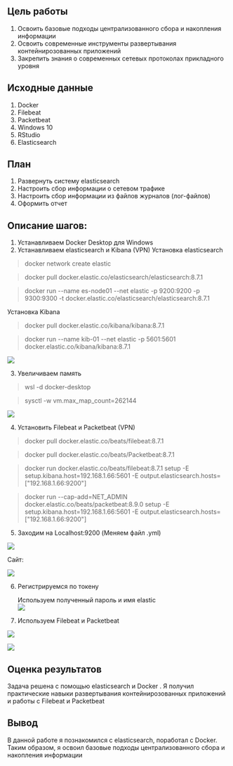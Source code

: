 ## Цель работы

1.  Освоить базовые подходы централизованного сбора и накопления информации
2.  Освоить современные инструменты развертывания контейнирозованных приложений
3.  Закрепить знания о современных сетевых протоколах прикладного уровня

## Исходные данные

1.  Docker
2.  Filebeat
3.  Packetbeat
4.  Windows 10
5.  RStudio
6.  Elasticsearch

## План

1.  Развернуть систему elasticsearch
2.  Настроить сбор информации о сетевом трафике
3.  Настроить сбор информации из файлов журналов (лог-файлов)
4.  Оформить отчет

## Описание шагов:

1.  Устанавливаем Docker Desktop для Windows
2.  Устанавливаем elasticsearch и Kibana (VPN) Установка elasticsearch

> docker network create elastic

> docker pull docker.elastic.co/elasticsearch/elasticsearch:8.7.1

> docker run --name es-node01 --net elastic -p 9200:9200 -p 9300:9300 -t docker.elastic.co/elasticsearch/elasticsearch:8.7.1

Установка Kibana

> docker pull docker.elastic.co/kibana/kibana:8.7.1

> docker run --name kib-01 --net elastic -p 5601:5601 docker.elastic.co/kibana/kibana:8.7.1

![](./png/2.png)

3.  Увеличиваем память

> wsl -d docker-desktop

> sysctl -w vm.max_map_count=262144

![](./png/main.png)

4.  Установить Filebeat и Packetbeat (VPN)

> docker pull docker.elastic.co/beats/filebeat:8.7.1

> docker pull docker.elastic.co/beats/Packetbeat:8.7.1

> docker run docker.elastic.co/beats/filebeat:8.7.1 setup -E setup.kibana.host=192.168.1.66:5601 -E output.elasticsearch.hosts=\["192.168.1.66:9200"\]

> docker run --cap-add=NET_ADMIN docker.elastic.co/beats/packetbeat:8.9.0 setup -E setup.kibana.host=192.168.1.66:5601 -E output.elasticsearch.hosts=\["192.168.1.66:9200"\]

5.  Заходим на Localhost:9200 (Меняем файл .yml)

![](./png/false.png)

Сайт:

![](./png/9200.png)

6.  Регистрируемся по токену

    Используем полученный пароль и имя elastic\
    ![](./png/regist.png)

7.  Используем Filebeat и Packetbeat

![](./png/packet.png)

![](./png/file.png)

## Оценка результатов

Задача решена с помощью elasticsearch и Docker . Я получил практические навыки развертывания контейнирозованных приложений и работы с Filebeat и Packetbeat

## Вывод

В данной работе я познакомился с elasticsearch, поработал с Docker. Таким образом, я освоил базовые подходы централизованного сбора и накопления информации
